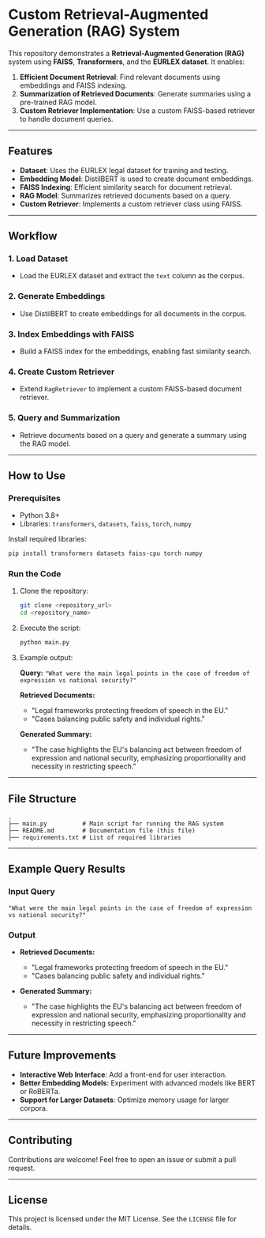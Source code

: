 
# Custom Retrieval-Augmented Generation (RAG) System

This repository demonstrates a **Retrieval-Augmented Generation (RAG)** system using **FAISS**, **Transformers**, and the **EURLEX dataset**. It enables:

1. **Efficient Document Retrieval**: Find relevant documents using embeddings and FAISS indexing.
2. **Summarization of Retrieved Documents**: Generate summaries using a pre-trained RAG model.
3. **Custom Retriever Implementation**: Use a custom FAISS-based retriever to handle document queries.

---

## Features

- **Dataset**: Uses the EURLEX legal dataset for training and testing.
- **Embedding Model**: DistilBERT is used to create document embeddings.
- **FAISS Indexing**: Efficient similarity search for document retrieval.
- **RAG Model**: Summarizes retrieved documents based on a query.
- **Custom Retriever**: Implements a custom retriever class using FAISS.

---

## Workflow

### 1. Load Dataset
- Load the EURLEX dataset and extract the `text` column as the corpus.

### 2. Generate Embeddings
- Use DistilBERT to create embeddings for all documents in the corpus.

### 3. Index Embeddings with FAISS
- Build a FAISS index for the embeddings, enabling fast similarity search.

### 4. Create Custom Retriever
- Extend `RagRetriever` to implement a custom FAISS-based document retriever.

### 5. Query and Summarization
- Retrieve documents based on a query and generate a summary using the RAG model.

---

## How to Use

### Prerequisites

- Python 3.8+
- Libraries: `transformers`, `datasets`, `faiss`, `torch`, `numpy`

Install required libraries:
```bash
pip install transformers datasets faiss-cpu torch numpy
```

### Run the Code

1. Clone the repository:
   ```bash
   git clone <repository_url>
   cd <repository_name>
   ```

2. Execute the script:
   ```bash
   python main.py
   ```

3. Example output:

   **Query:** `"What were the main legal points in the case of freedom of expression vs national security?"`

   **Retrieved Documents:**
   - "Legal frameworks protecting freedom of speech in the EU."
   - "Cases balancing public safety and individual rights."

   **Generated Summary:**
   - "The case highlights the EU's balancing act between freedom of expression and national security, emphasizing proportionality and necessity in restricting speech."

---

## File Structure

```
.
├── main.py          # Main script for running the RAG system
├── README.md        # Documentation file (this file)
├── requirements.txt # List of required libraries
```

---

## Example Query Results

### Input Query
```text
"What were the main legal points in the case of freedom of expression vs national security?"
```

### Output
- **Retrieved Documents:**
  - "Legal frameworks protecting freedom of speech in the EU."
  - "Cases balancing public safety and individual rights."

- **Generated Summary:**
  - "The case highlights the EU's balancing act between freedom of expression and national security, emphasizing proportionality and necessity in restricting speech."

---

## Future Improvements

- **Interactive Web Interface**: Add a front-end for user interaction.
- **Better Embedding Models**: Experiment with advanced models like BERT or RoBERTa.
- **Support for Larger Datasets**: Optimize memory usage for larger corpora.

---

## Contributing

Contributions are welcome! Feel free to open an issue or submit a pull request.

---

## License

This project is licensed under the MIT License. See the `LICENSE` file for details.
